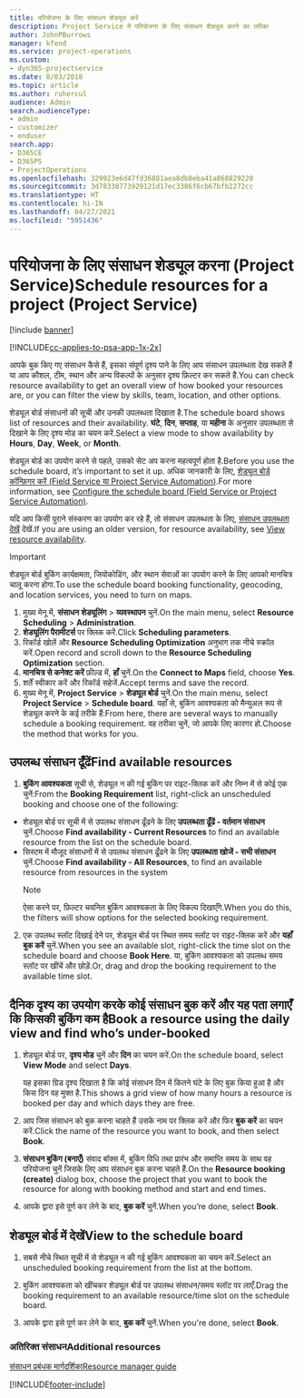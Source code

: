 ```yaml
---
title: परियोजना के लिए संसाधन शेड्यूल करें
description: Project Service में परियोजना के लिए संसाधन शेड्यूल करने का तरीका
author: JohnPBurrows
manager: kfend
ms.service: project-operations
ms.custom:
- dyn365-projectservice
ms.date: 8/03/2018
ms.topic: article
ms.author: ruhercul
audience: Admin
search.audienceType:
- admin
- customizer
- enduser
search.app:
- D365CE
- D365PS
- ProjectOperations
ms.openlocfilehash: 329923e6d47fd36881aea8db8eba41a868829220
ms.sourcegitcommit: 3d78338773929121d17ec3386f6cb67bfb2272cc
ms.translationtype: HT
ms.contentlocale: hi-IN
ms.lasthandoff: 04/27/2021
ms.locfileid: "5951436"
---
```

# <a name="schedule-resources-for-a-project-project-service"></a><span data-ttu-id="c51b4-103">परियोजना के लिए संसाधन शेड्यूल करना (Project Service)</span><span class="sxs-lookup"><span data-stu-id="c51b4-103">Schedule resources for a project (Project Service)</span></span>

[!include [banner](../includes/psa-now-project-operations.md)]

[!INCLUDE[cc-applies-to-psa-app-1x-2x](../includes/cc-applies-to-psa-app-1x-2x.md)]

<span data-ttu-id="c51b4-104">आपके बुक किए गए संसाधन कैसे हैं, इसका संपूर्ण दृश्य पाने के लिए आप संसाधन उपलब्धता देख सकते हैं या आप कौशल, टीम, स्थान और अन्य विकल्पों के अनुसार दृश्य फ़िल्टर कर सकते हैं.</span><span class="sxs-lookup"><span data-stu-id="c51b4-104">You can check resource availability to get an overall view of how booked your resources are, or you can filter the view by skills, team, location, and other options.</span></span>  
  
<span data-ttu-id="c51b4-105">शेड्यूल बोर्ड संसाधनों की सूची और उनकी उपलब्धता दिखाता है.</span><span class="sxs-lookup"><span data-stu-id="c51b4-105">The schedule board shows list of resources and their availability.</span></span> <span data-ttu-id="c51b4-106">**घंटे**, **दिन**, **सप्ताह**, या **महीना** के अनुसार उपलब्धता से दिखाने के लिए दृश्य मोड का चयन करें.</span><span class="sxs-lookup"><span data-stu-id="c51b4-106">Select a view mode to show availability by **Hours**, **Day**, **Week**, or **Month**.</span></span>  
  
<span data-ttu-id="c51b4-107">शेड्यूल बोर्ड का उपयोग करने से पहले, उसको सेट अप करना महत्वपूर्ण होता है.</span><span class="sxs-lookup"><span data-stu-id="c51b4-107">Before you use the schedule board, it’s important to set it up.</span></span> <span data-ttu-id="c51b4-108">अधिक जानकारी के लिए, [शेड्यूल बोर्ड कॉन्फ़िगर करें (Field Service या Project Service Automation)](/dynamics365/field-service/configure-schedule-board).</span><span class="sxs-lookup"><span data-stu-id="c51b4-108">For more information, see [Configure the schedule board (Field Service or Project Service Automation)](/dynamics365/field-service/configure-schedule-board).</span></span>
  
<span data-ttu-id="c51b4-109">यदि आप किसी पुराने संस्करण का उपयोग कर रहे हैं, तो संसाधन उपलब्धता के लिए, [संसाधन उपलब्धता देखें](../psa/view-resource-availability.md) देखें.</span><span class="sxs-lookup"><span data-stu-id="c51b4-109">If you are using an older version, for resource availability, see [View resource availability](../psa/view-resource-availability.md).</span></span>  

> [!IMPORTANT]
>  <span data-ttu-id="c51b4-110">शेड्यूल बोर्ड बुकिंग कार्यक्षमता, जियोकोडिंग, और स्‍थान सेवाओं का उपयोग करने के लिए आपको मानचित्र चालू करना होगा.</span><span class="sxs-lookup"><span data-stu-id="c51b4-110">To use the schedule board booking functionality, geocoding, and location services, you need to turn on maps.</span></span>  
> 
> 1. <span data-ttu-id="c51b4-111">मुख्य मेनू में, **संसाधन शेड्यूलिंग** > **व्यवस्थापन** चुनें.</span><span class="sxs-lookup"><span data-stu-id="c51b4-111">On the main menu, select **Resource Scheduling** > **Administration**.</span></span>  
> 2. <span data-ttu-id="c51b4-112">**शेड्यूलिंग पैरामीटर्स** पर क्लिक करें.</span><span class="sxs-lookup"><span data-stu-id="c51b4-112">Click **Scheduling parameters**.</span></span>  
> 3. <span data-ttu-id="c51b4-113">रिकॉर्ड खोलें और **Resource Scheduling Optimization** अनुभाग तक नीचे स्क्रॉल करें.</span><span class="sxs-lookup"><span data-stu-id="c51b4-113">Open record and scroll down to the **Resource Scheduling Optimization** section.</span></span>  
> 4. <span data-ttu-id="c51b4-114">**मानचित्र से कनेक्ट करें** फ़ील्ड में, **हाँ** चुनें.</span><span class="sxs-lookup"><span data-stu-id="c51b4-114">On the **Connect to Maps** field, choose **Yes**.</span></span>  
> 5. <span data-ttu-id="c51b4-115">शर्तें स्वीकार करें और रिकॉर्ड सहेजें.</span><span class="sxs-lookup"><span data-stu-id="c51b4-115">Accept terms and save the record.</span></span>  
> 6. <span data-ttu-id="c51b4-116">मुख्य मेनू में, **Project Service** > **शेड्यूल बोर्ड** चुनें.</span><span class="sxs-lookup"><span data-stu-id="c51b4-116">On the main menu, select **Project Service** > **Schedule board**.</span></span> <span data-ttu-id="c51b4-117">यहाँ से, बुकिंग आवश्यकता को मैन्युअल रूप से शेड्यूल करने के कई तरीके हैं:</span><span class="sxs-lookup"><span data-stu-id="c51b4-117">From here, there are several ways to manually schedule a booking requirement.</span></span> <span data-ttu-id="c51b4-118">वह तरीका चुनें, जो आपके लिए कारगर हो.</span><span class="sxs-lookup"><span data-stu-id="c51b4-118">Choose the method that works for you.</span></span>
  
## <a name="find-available-resources"></a><span data-ttu-id="c51b4-119">उपलब्ध संसाधन ढूँढें</span><span class="sxs-lookup"><span data-stu-id="c51b4-119">Find available resources</span></span>

1.  <span data-ttu-id="c51b4-120">**बुकिंग आवश्यकता** सूची से, शेड्यूल न की गई बुकिंग पर राइट-क्लिक करें और निम्न में से कोई एक चुनें:</span><span class="sxs-lookup"><span data-stu-id="c51b4-120">From the **Booking Requirement** list, right-click an unscheduled booking and choose one of the following:</span></span>  
  
- <span data-ttu-id="c51b4-121">शेड्यूल बोर्ड पर सूची में से उपलब्ध संसाधन ढूँढने के लिए **उपलब्धता ढूँढें - वर्तमान संसाधन** चुनें.</span><span class="sxs-lookup"><span data-stu-id="c51b4-121">Choose **Find availability - Current Resources** to find an available resource from the list on the schedule board.</span></span>  
- <span data-ttu-id="c51b4-122">सिस्टम में मौजूद संसाधनों में से उपलब्ध संसाधन ढूँढने के लिए **उपलब्धता खोजें - सभी संसाधन** चुनें.</span><span class="sxs-lookup"><span data-stu-id="c51b4-122">Choose **Find availability - All Resources**, to find an available resource from resources in the system</span></span>  
   > [!NOTE]
   >  <span data-ttu-id="c51b4-123">ऐसा करने पर, फ़िल्टर चयनित बुकिंग आवश्यकता के लिए विकल्प दिखाएँगे.</span><span class="sxs-lookup"><span data-stu-id="c51b4-123">When you do this, the filters will show options for the selected booking requirement.</span></span>  
  
2. <span data-ttu-id="c51b4-124">एक उपलब्ध स्लॉट दिखाई देने पर, शेड्यूल बोर्ड पर स्थित समय स्लॉट पर राइट-क्लिक करें और **यहाँ बुक करें** चुनें.</span><span class="sxs-lookup"><span data-stu-id="c51b4-124">When you see an available slot, right-click the time slot on the schedule board and choose **Book Here**.</span></span> <span data-ttu-id="c51b4-125">या, बुकिंग आवश्यकता को उपलब्ध समय स्लॉट पर खींचें और छोड़ें.</span><span class="sxs-lookup"><span data-stu-id="c51b4-125">Or, drag and drop the booking requirement to the available time slot.</span></span>  
  

## <a name="book-a-resource-using-the-daily-view-and-find-whos-under-booked"></a><span data-ttu-id="c51b4-126">दैनिक दृश्य का उपयोग करके कोई संसाधन बुक करें और यह पता लगाएँ कि किसकी बुकिंग कम है</span><span class="sxs-lookup"><span data-stu-id="c51b4-126">Book a resource using the daily view and find who’s under-booked</span></span>
  
1.  <span data-ttu-id="c51b4-127">शेड्यूल बोर्ड पर, **दृश्य मोड** चुनें और **दिन** का चयन करें.</span><span class="sxs-lookup"><span data-stu-id="c51b4-127">On the schedule board, select **View Mode** and select **Days**.</span></span>  
  
    <span data-ttu-id="c51b4-128">यह इसका ग्रिड दृश्य दिखाता है कि कोई संसाधन दिन में कितने घंटे के लिए बुक किया हुआ है और किस दिन वह मुक्त है.</span><span class="sxs-lookup"><span data-stu-id="c51b4-128">This shows a grid view of how many hours a resource is booked per day and which days they are free.</span></span>  
  
2.  <span data-ttu-id="c51b4-129">आप जिस संसाधन को बुक करना चाहते हैं उसके नाम पर क्लिक करें और फिर **बुक करें** का चयन करें.</span><span class="sxs-lookup"><span data-stu-id="c51b4-129">Click the name of the resource you want to book, and then select **Book**.</span></span>  
  
3.  <span data-ttu-id="c51b4-130">**संसाधन बुकिंग (बनाएँ)** संवाद बॉक्स में, बुकिंग विधि तथा प्रारंभ और समाप्ति समय के साथ वह परियोजना चुनें जिसके लिए आप संसाधन बुक करना चाहते हैं.</span><span class="sxs-lookup"><span data-stu-id="c51b4-130">On the **Resource booking (create)** dialog box, choose the project that you want to book the resource for along with booking method and start and end times.</span></span>  
  
4.  <span data-ttu-id="c51b4-131">आपके द्वारा इसे पूर्ण कर लेने के बाद, **बुक करें** चुनें.</span><span class="sxs-lookup"><span data-stu-id="c51b4-131">When you’re done, select **Book**.</span></span>  
  
## <a name="view-to-the-schedule-board"></a><span data-ttu-id="c51b4-132">शेड्यूल बोर्ड में देखें</span><span class="sxs-lookup"><span data-stu-id="c51b4-132">View to the schedule board</span></span>
  
1.  <span data-ttu-id="c51b4-133">सबसे नीचे स्थित सूची में से शेड्यूल न की गई बुकिंग आवश्यकता का चयन करें.</span><span class="sxs-lookup"><span data-stu-id="c51b4-133">Select an unscheduled booking requirement from the list at the bottom.</span></span>  
  
2.  <span data-ttu-id="c51b4-134">बुकिंग आवश्यकता को खींचकर शेड्यूल बोर्ड पर उपलब्‍ध संसाधन/समय स्‍लॉट पर लाएँ.</span><span class="sxs-lookup"><span data-stu-id="c51b4-134">Drag the booking requirement to an available resource/time slot on the schedule board.</span></span>  
  
3.  <span data-ttu-id="c51b4-135">आपके द्वारा इसे पूर्ण कर लेने के बाद, **बुक करें** चुनें.</span><span class="sxs-lookup"><span data-stu-id="c51b4-135">When you're done, select **Book**.</span></span>  
  
### <a name="additional-resources"></a><span data-ttu-id="c51b4-136">अतिरिक्त संसाधन</span><span class="sxs-lookup"><span data-stu-id="c51b4-136">Additional resources</span></span>  
 [<span data-ttu-id="c51b4-137">संसाधन प्रबंधक मार्गदर्शिका</span><span class="sxs-lookup"><span data-stu-id="c51b4-137">Resource manager guide</span></span>](../psa/resource-manager-guide.md)


[!INCLUDE[footer-include](../includes/footer-banner.md)]